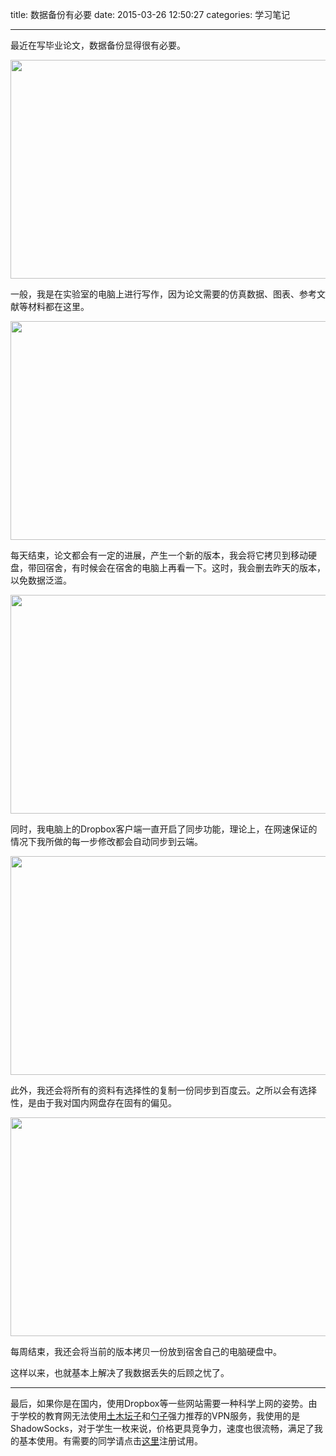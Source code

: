 title: 数据备份有必要
date: 2015-03-26 12:50:27
categories: 学习笔记

---
最近在写毕业论文，数据备份显得很有必要。

<!--more-->



<img src="http://ww3.sinaimg.cn/mw690/aeba7ac3gw1eqj2hj84pxj20ej087mxg.jpg" width=600px height=350px>

一般，我是在实验室的电脑上进行写作，因为论文需要的仿真数据、图表、参考文献等材料都在这里。



<img src="http://ww4.sinaimg.cn/mw690/aeba7ac3gw1eqj22xlrncj20a30at0t6.jpg" width=600px height=350px>

每天结束，论文都会有一定的进展，产生一个新的版本，我会将它拷贝到移动硬盘，带回宿舍，有时候会在宿舍的电脑上再看一下。这时，我会删去昨天的版本，以免数据泛滥。

<img src="http://ww2.sinaimg.cn/mw690/aeba7ac3gw1eqj086w7raj20hs0eemxr.jpg" width=600px height=350px>




同时，我电脑上的Dropbox客户端一直开启了同步功能，理论上，在网速保证的情况下我所做的每一步修改都会自动同步到云端。

<img src="http://ww2.sinaimg.cn/mw690/aeba7ac3gw1eqj1y2ttmbj20go09qmyk.jpg" width=600px height=350px>



此外，我还会将所有的资料有选择性的复制一份同步到百度云。之所以会有选择性，是由于我对国内网盘存在固有的偏见。

<img src="http://ww1.sinaimg.cn/mw690/aeba7ac3gw1eqj1y5jw4cj20g308kjsi.jpg" width=600px height=350px>



每周结束，我还会将当前的版本拷贝一份放到宿舍自己的电脑硬盘中。

这样以来，也就基本上解决了我数据丢失的后顾之忧了。


----------

最后，如果你是在国内，使用Dropbox等一些网站需要一种科学上网的姿势。由于学校的教育网无法使用[土木坛子](https://tumutanzi.com/archives/13111)和[勺子](https://chenghouwen.com/archives/37050)强力推荐的VPN服务，我使用的是ShadowSocks，对于学生一枚来说，价格更具竞争力，速度也很流畅，满足了我的基本使用。有需要的同学请点击[这里](https://www.shadowcheap.info/tj/30e72ca9-8957-481f-b1f4-7c5fdab3363f)注册试用。
